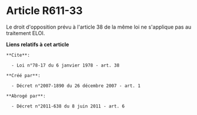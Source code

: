 # Article R611-33

Le droit d'opposition prévu à l'article 38 de la même loi ne s'applique pas au traitement ELOI.

**Liens relatifs à cet article**

	**Cite**:

	  - Loi n°78-17 du 6 janvier 1978 - art. 38

	**Créé par**:

	  - Décret n°2007-1890 du 26 décembre 2007 - art. 1

	**Abrogé par**:

	  - Décret n°2011-638 du 8 juin 2011 - art. 6
